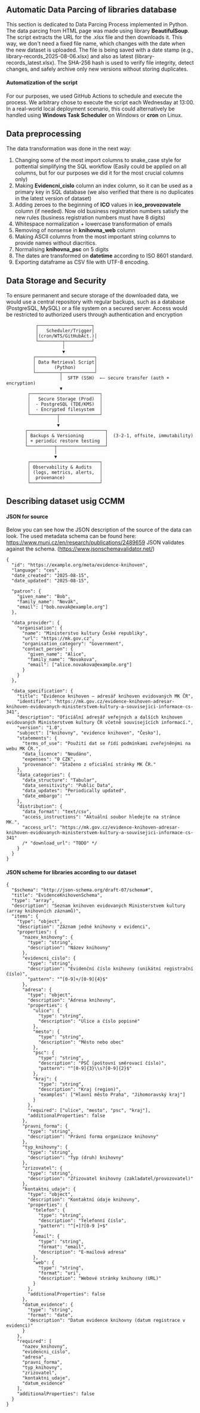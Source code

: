 ## Automatic Data Parcing of libraries database
This section is dedicated to Data Parcing Process implemented in Python. The data parcing from HTML page was made using library **BeautifulSoup**. The script extracts the URL for the .xlsx file and then downloads it. This way, we don't need a fixed file name, which changes with the date when the new dataset is uploaded. The file is being saved with a date stamp (e.g., library-records_2025-08-06.xlsx) and also as latest (library-records_latest.xlsx). The SHA-256 hash is used to verify file integrity, detect changes, and safely archive only new versions without storing duplicates.
#### Automatization of the script
For our purposes, we used GitHub Actions to schedule and execute the process. We arbitrary chose to execute the script each Wednesday at 13:00. In a real-world local deployment scenario, this could alternatively be handled using **Windows Task Scheduler** on Windows or **cron** on Linux.
##  Data preprocessing
The data transformation was done in the next way:
  1. Changing some of the most import columns to snake_case style for pottential simplifying the SQL workflow  (Easily could be applied on all columns, but for our purposes we did it for the most crucial columns only)
  2. Making **Evidencni_cislo** column an index column, so it can be used as a primary key in SQL database (we also verified that there is no duplicates in the latest version of dataset)
  3. Adding zeroes to the beginning of **ICO** values in **ico_provozovatele** column (if needed). Now old business registration numbers satisfy the new rules (business registration numbers must have 8 digits)
  4. Whitespace normalization + lowercase transformation of emails
  5. Removing of nonsense in **knihovna_web** column
  6. Making ASCII columns from the most important string columns to provide names without diacritics.
  7. Normalising **knihovna_psc** on 5 digits
  8. The dates are transformed on **datetime** according to ISO 8601 standard.
  9. Exporting dataframe as CSV file with UTF-8 encoding.
     

## Data Storage and Security
To ensure permanent and secure storage of the downloaded data, we would use a central repository with regular backups, such as a database (PostgreSQL, MySQL) or a file system on a secured server. Access would be restricted to authorized users through authentication and encryption
```
           ┌────────────────────┐       
           │   Scheduler/Trigger│
           │(cron/WTS/GitHubAct.)│        
           └─────────┬──────────┘
                     │                              
                     ▼                              
          ┌──────────────────────┐                  
          │ Data Retrieval Script│
          │       (Python)       │
          └─────────┬────────────┘
                    │  SFTP (SSH)  ←— secure transfer (auth + encryption)
                    ▼
        ┌──────────────────────────┐
        │   Secure Storage (Prod)  │
        │  - PostgreSQL (TDE/KMS)  │
        │  - Encrypted filesystem  │
        └──────────┬───────────────┘
                   │
                   ▼
       ┌─────────────────────────────┐
       │ Backups & Versioning        │  (3-2-1, offsite, immutability)
       │ + periodic restore testing  │
       └──────────┬──────────────────┘
                  │
                  ▼
        ┌──────────────────────────┐
        │ Observability & Audits   │
        │ (logs, metrics, alerts,  │
        │  provenance)             │
        └──────────────────────────┘
```

## Describing dataset usig CCMM
#### JSON for source
Below you can see how the JSON description of the source of the data can look. The used metadata schema can be found here: https://www.muni.cz/en/research/publications/2489659
JSON validates against the schema. (https://www.jsonschemavalidator.net/)
```
{
  "id": "https://example.org/meta/evidence-knihoven",
  "language": "ces",
  "date_created": "2025-08-15",
  "date_updated": "2025-08-15",

  "patron": {
    "given_name": "Bob",
    "family_name": "Novák",
    "email": ["bob.novak@example.org"]
  },

  "data_provider": {
    "organisation": {
      "name": "Ministerstvo kultury České republiky",
      "url": "https://mk.gov.cz",
      "organisation_category": "Government",
      "contact_person": {
        "given_name": "Alice",
        "family_name": "Novakova",
        "email": ["alice.novakova@example.org"]
      }
    }
  },

  "data_specification": {
    "title": "Evidence knihoven – adresář knihoven evidovaných MK ČR",
    "identifier": "https://mk.gov.cz/evidence-knihoven-adresar-knihoven-evidovanych-ministerstvem-kultury-a-souvisejici-informace-cs-341",
    "description": "Oficiální adresář veřejných a dalších knihoven evidovaných Ministerstvem kultury ČR včetně souvisejících informací.",
    "version": "1.0",
    "subject": ["knihovny", "evidence knihoven", "Česko"],
    "statements": {
      "terms_of_use": "Použití dat se řídí podmínkami zveřejněnými na webu MK ČR.",
      "data_licence": "Neudáno",
      "expenses": "0 CZK",
      "provenance": "Staženo z oficiální stránky MK ČR."
    },
    "data_categories": {
      "data_structure": "Tabular",
      "data_sensitivity": "Public Data",
      "data_updates": "Periodically updated",
      "date_embargo": ""
    },
    "distribution": {
      "data_format": "text/csv",
      "access_instructions": "Aktuální soubor hledejte na stránce MK.",
      "access_url": "https://mk.gov.cz/evidence-knihoven-adresar-knihoven-evidovanych-ministerstvem-kultury-a-souvisejici-informace-cs-341"
      /* "download_url": "TODO" */
    }
  }
}

```
#### JSON scheme for libraries according to our dataset
```
{
  "$schema": "http://json-schema.org/draft-07/schema#",
  "title": "EvidenceKnihovenSchema",
  "type": "array",
  "description": "Seznam knihoven evidovaných Ministerstvem kultury (array knihovních záznamů)",
  "items": {
    "type": "object",
    "description": "Záznam jedné knihovny v evidenci",
    "properties": {
      "nazev_knihovny": {
        "type": "string",
        "description": "Název knihovny"
      },
      "evidencni_cislo": {
        "type": "string",
        "description": "Evidenční číslo knihovny (unikátní registrační číslo)",
        "pattern": "^[0-9]+/[0-9]{4}$"
      },
      "adresa": {
        "type": "object",
        "description": "Adresa knihovny",
        "properties": {
          "ulice": {
            "type": "string",
            "description": "Ulice a číslo popisné"
          },
          "mesto": {
            "type": "string",
            "description": "Město nebo obec"
          },
          "psc": {
            "type": "string",
            "description": "PSČ (poštovní směrovací číslo)",
            "pattern": "^[0-9]{3}\\s?[0-9]{2}$"
          },
          "kraj": {
            "type": "string",
            "description": "Kraj (region)",
            "examples": ["Hlavní město Praha", "Jihomoravský kraj"]
          }
        },
        "required": ["ulice", "mesto", "psc", "kraj"],
        "additionalProperties": false
      },
      "pravni_forma": {
        "type": "string",
        "description": "Právní forma organizace knihovny"
      },
      "typ_knihovny": {
        "type": "string",
        "description": "Typ (druh) knihovny"
      },
      "zrizovatel": {
        "type": "string",
        "description": "Zřizovatel knihovny (zakladatel/provozovatel)"
      },
      "kontaktni_udaje": {
        "type": "object",
        "description": "Kontaktní údaje knihovny",
        "properties": {
          "telefon": {
            "type": "string",
            "description": "Telefonní číslo",
            "pattern": "^[+]?[0-9 ]+$"
          },
          "email": {
            "type": "string",
            "format": "email",
            "description": "E-mailová adresa"
          },
          "web": {
            "type": "string",
            "format": "uri",
            "description": "Webové stránky knihovny (URL)"
          }
        },
        "additionalProperties": false
      },
      "datum_evidence": {
        "type": "string",
        "format": "date",
        "description": "Datum evidence knihovny (datum registrace v evidenci)"
      }
    },
    "required": [
      "nazev_knihovny",
      "evidencni_cislo",
      "adresa",
      "pravni_forma",
      "typ_knihovny",
      "zrizovatel",
      "kontaktni_udaje",
      "datum_evidence"
    ],
    "additionalProperties": false
  }
}


```
